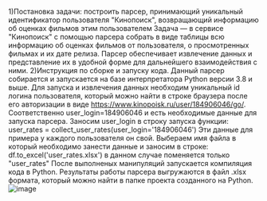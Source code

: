 1)Постановка задачи: построить парсер, принимающий уникальный идентификатор пользователя "Кинопоиск", возвращающий информацию об оценках фильмов этим пользователем
Задача — в сервисе "Кинопоиск" с помощью парсера собрать в виде таблицы всю информацию об оценках фильмов от пользователя, о просмотренных фильмах и их дате релиза.
Парсер обеспечивает извлечение данных и представление их в удобной форме для дальнейшего взаимодействия с ними.
2)Инструкция по сборке и запуску кода.
Данный парсер собирается и запускается на базе интерпретатора Python версии 3.8 и выше. Для запуска и извлечения данных необходим уникальный id логина пользователя, 
который можно найти в строке браузера после его авторизации в виде https://www.kinopoisk.ru/user/184906046/go/. Соответственно user_login=184906046 и есть необходимые данные для запуска парсера.
Заносим user_login в строку запуска функции:  user_rates = collect_user_rates(user_login='184906046')  Эти данные для примера у каждого пользователя он свой.
Выбераем имя файла в который необходимо занести данные и заносим в строке:   df.to_excel('user_rates.xlsx')      в данном случае поменяется только "user_rates" 
После выполненых манипуляций запускается компиляция кода в Python. Результаты работы парсера выгружаются в файл .xlsx формата, который можно найти в папке проекта созданного на Python.
![image](https://github.com/user-attachments/assets/dd26b8db-94a1-4948-8add-6d97ae0158e4)
